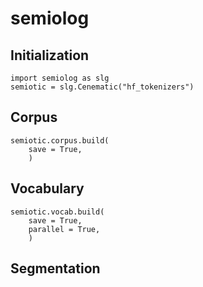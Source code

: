 # semiolog



## Initialization
    import semiolog as slg
    semiotic = slg.Cenematic("hf_tokenizers")
## Corpus

    semiotic.corpus.build(
        save = True,
        )

## Vocabulary

    semiotic.vocab.build(
        save = True,
        parallel = True,
        )

## Segmentation

